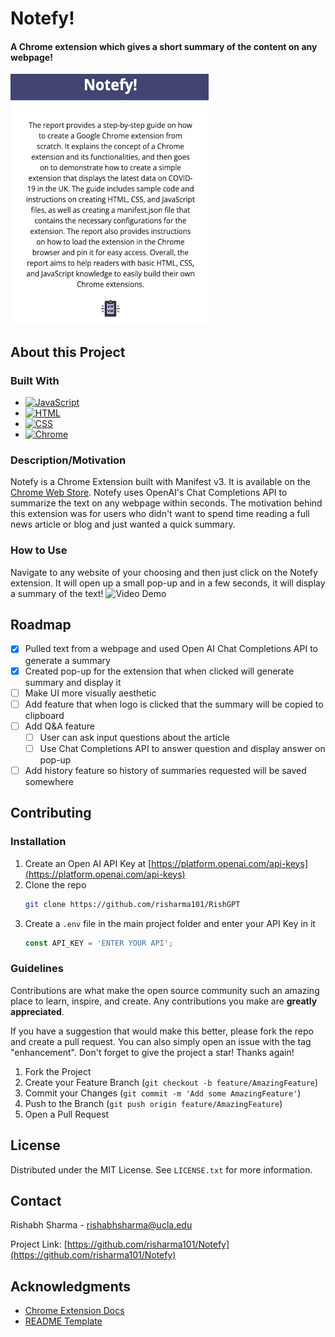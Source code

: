 # Notefy!

#### A Chrome extension which gives a short summary of the content on any webpage! 
<img src="notefy-demo.png" alt="Image" height="400">

## About this Project
### Built With
- [![JavaScript][JavaScript_Logo]][JavaScript-url]
- [![HTML][HTML_Logo]][HTML-url]
- [![CSS][CSS_Logo]][CSS-url]
- [![Chrome][Chrome_Logo]][Chrome-url]
  
### Description/Motivation
Notefy is a Chrome Extension built with Manifest v3. It is available on the [Chrome Web Store](https://chromewebstore.google.com/detail/notefy/hdcafibdomecmmbfjnbkncbpioepcgaa). Notefy uses OpenAI's Chat Completions API to summarize the text on any webpage within seconds. The motivation behind this extension was for users who didn't want to spend time reading a full news article or blog and just wanted a quick summary. 

### How to Use
Navigate to any website of your choosing and then just click on the Notefy extension. It will open up a small pop-up and in a few seconds, it will display a summary of the text!
![Video Demo](https://github.com/risharma101/Notefy/assets/52262619/a9d8911c-aa94-4364-9eff-d17759c1167a)

<!-- ROADMAP -->
## Roadmap
- [X] Pulled text from a webpage and used Open AI Chat Completions API to generate a summary
- [X] Created pop-up for the extension that when clicked will generate summary and display it
- [ ] Make UI more visually aesthetic
- [ ] Add feature that when logo is clicked that the summary will be copied to clipboard
- [ ] Add Q&A feature
  - [ ] User can ask input questions about the article
  - [ ] Use Chat Completions API to answer question and display answer on pop-up
- [ ] Add history feature so history of summaries requested will be saved somewhere

## Contributing
### Installation
1. Create an Open AI API Key at [https://platform.openai.com/api-keys](https://platform.openai.com/api-keys)
2. Clone the repo
   ```sh
   git clone https://github.com/risharma101/RishGPT
   ```
3. Create a `.env` file in the main project folder and enter your API Key in it
   ```js
   const API_KEY = 'ENTER YOUR API';
   ```
### Guidelines
Contributions are what make the open source community such an amazing place to learn, inspire, and create. Any contributions you make are **greatly appreciated**.

If you have a suggestion that would make this better, please fork the repo and create a pull request. You can also simply open an issue with the tag "enhancement".
Don't forget to give the project a star! Thanks again!

1. Fork the Project
2. Create your Feature Branch (`git checkout -b feature/AmazingFeature`)
3. Commit your Changes (`git commit -m 'Add some AmazingFeature'`)
4. Push to the Branch (`git push origin feature/AmazingFeature`)
5. Open a Pull Request
   


<!-- LICENSE -->
## License
Distributed under the MIT License. See `LICENSE.txt` for more information.

<!-- CONTACT -->
## Contact

Rishabh Sharma - rishabhsharma@ucla.edu

Project Link: [https://github.com/risharma101/Notefy](https://github.com/risharma101/Notefy)


<!-- ACKNOWLEDGMENTS -->
## Acknowledgments
* [Chrome Extension Docs](https://developer.chrome.com/docs/extensions/get-started)
* [README Template](https://github.com/othneildrew/Best-README-Template)
   
[JavaScript_Logo]: https://img.shields.io/badge/JavaScript-F7DF1E.svg?style=for-the-badge&logo=JavaScript&logoColor=black
[HTML_Logo]: https://img.shields.io/badge/HTML5-E34F26.svg?style=for-the-badge&logo=HTML5&logoColor=white
[CSS_Logo]: https://img.shields.io/badge/CSS3-1572B6.svg?style=for-the-badge&logo=CSS3&logoColor=white
[Chrome_Logo]: https://img.shields.io/badge/Google%20Chrome-4285F4.svg?style=for-the-badge&logo=Google-Chrome&logoColor=white
[JavaScript-url]: https://developer.mozilla.org/en-US/docs/Web/JavaScript
[HTML-url]: https://developer.mozilla.org/en-US/docs/Web/HTML
[CSS-url]: https://developer.mozilla.org/en-US/docs/Web/CSS
[Chrome-url]: https://developer.chrome.com/docs/extensions/get-started
